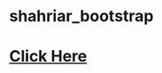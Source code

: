 # shahriar_bootstrap
<a href="https://shahriarkabir04.github.io/shahriar_bootstrap/"><h1>Click Here</h1></a>
